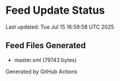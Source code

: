 # Feed Update Status
Last updated: Tue Jul 15 16:59:58 UTC 2025

## Feed Files Generated
- master.xml (79743 bytes)

Generated by GitHub Actions

